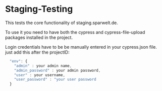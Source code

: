 # Staging-Testing

This tests the core functionality of staging.sparwelt.de.

To use it you need to have both the cypress and cypress-file-upload packages installed in the project.

Login credentials have to be be manually entered in your cypress.json file.
just add this after the projectID:
```javascript
  "env": {
    "admin" : your admin name,
    "admin_password" : your admin password,
    "user" : your username,
    "user_password" : "your user password
  }
```
